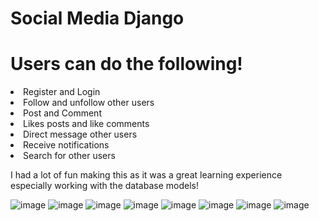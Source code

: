 <h1>Social Media Django </h1>

<h1>Users can do the following!</h1>
<li>Register and Login</li>
<li>Follow and unfollow other users</li>
<li>Post and Comment</li>
<li>Likes posts and like comments</li>
<li>Direct message other users</li>
<li>Receive notifications</li>
<li>Search for other users</li>


<p>I had a lot of fun making this as it was a great learning experience especially working with the database models!</p>


![image](https://user-images.githubusercontent.com/98666468/167205273-f11804a9-f859-4028-ae2e-91a80a2fad53.png)
![image](https://user-images.githubusercontent.com/98666468/167205310-011c847f-b1a4-4d29-9973-7a14b0c6e588.png)
![image](https://user-images.githubusercontent.com/98666468/167205364-217da703-8cf1-4eb4-ba48-21970c1a47ff.png)
![image](https://user-images.githubusercontent.com/98666468/167205395-991f7bcc-1af0-4dc6-84c9-73bb9cfb3e4d.png)
![image](https://user-images.githubusercontent.com/98666468/167205439-7d298e4a-bcf3-4b5c-8d77-1d02e9eef0be.png)
![image](https://user-images.githubusercontent.com/98666468/167205579-4134353f-e8ab-4e96-9173-ad9d49c14791.png)
![image](https://user-images.githubusercontent.com/98666468/167205664-6e54564f-bdb8-4b69-b73c-8215b2688410.png)
![image](https://user-images.githubusercontent.com/98666468/167205721-cc7099a5-be42-4930-b056-ee606d632e87.png)

